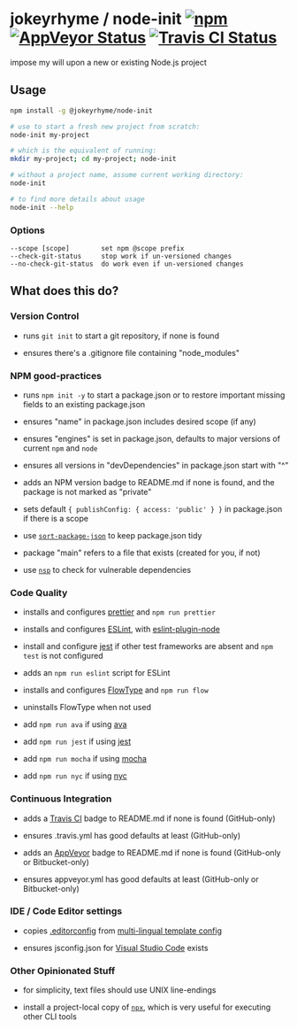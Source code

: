 # jokeyrhyme / node-init [![npm](https://img.shields.io/npm/v/@jokeyrhyme/node-init.svg?maxAge=2592000)](https://www.npmjs.com/package/@jokeyrhyme/node-init) [![AppVeyor Status](https://img.shields.io/appveyor/ci/jokeyrhyme/node-init-js/master.svg)](https://ci.appveyor.com/project/jokeyrhyme/node-init-js) [![Travis CI Status](https://travis-ci.org/jokeyrhyme/node-init.js.svg?branch=master)](https://travis-ci.org/jokeyrhyme/node-init.js)

impose my will upon a new or existing Node.js project

## Usage

```sh
npm install -g @jokeyrhyme/node-init

# use to start a fresh new project from scratch:
node-init my-project

# which is the equivalent of running:
mkdir my-project; cd my-project; node-init

# without a project name, assume current working directory:
node-init

# to find more details about usage
node-init --help
```

### Options

```
--scope [scope]        set npm @scope prefix
--check-git-status     stop work if un-versioned changes
--no-check-git-status  do work even if un-versioned changes
```

## What does this do?

### Version Control

* runs `git init` to start a git repository, if none is found

* ensures there's a .gitignore file containing "node_modules"

### NPM good-practices

* runs `npm init -y` to start a package.json or to restore important missing fields to an existing package.json

* ensures "name" in package.json includes desired scope (if any)

* ensures "engines" is set in package.json, defaults to major versions of current `npm` and `node`

* ensures all versions in "devDependencies" in package.json start with "^"

* adds an NPM version badge to README.md if none is found, and the package is not marked as "private"

* sets default `{ publishConfig: { access: 'public' } }` in package.json if there is a scope

* use [`sort-package-json`](https://github.com/keithamus/sort-package-json) to keep package.json tidy

* package "main" refers to a file that exists (created for you, if not)

* use [`nsp`](https://github.com/nodesecurity/nsp) to check for vulnerable dependencies

### Code Quality

* installs and configures [prettier](https://github.com/prettier/prettier) and `npm run prettier`

* installs and configures [ESLint](http://eslint.org/), with [eslint-plugin-node](https://github.com/mysticatea/eslint-plugin-node)

* install and configure [jest](https://github.com/facebook/jest) if other test frameworks are absent and `npm test` is not configured

* adds an `npm run eslint` script for ESLint

* installs and configures [FlowType](https://flowtype.org/) and `npm run flow`

* uninstalls FlowType when not used

* add `npm run ava` if using [ava](https://github.com/avajs/ava)

* add `npm run jest` if using [jest](https://github.com/facebook/jest)

* add `npm run mocha` if using [mocha](https://github.com/mochajs/mocha)

* add `npm run nyc` if using [nyc](https://github.com/istanbuljs/nyc)

### Continuous Integration

* adds a [Travis CI](https://travis-ci.org/) badge to README.md if none is found (GitHub-only)

* ensures .travis.yml has good defaults at least (GitHub-only)

* adds an [AppVeyor](http://www.appveyor.com/) badge to README.md if none is found (GitHub-only or Bitbucket-only)

* ensures appveyor.yml has good defaults at least (GitHub-only or Bitbucket-only)

### IDE / Code Editor settings

* copies [.editorconfig](http://editorconfig.org/) from [multi-lingual template config](https://github.com/jokeyrhyme/standard-editorconfig)

* ensures jsconfig.json for [Visual Studio Code](https://code.visualstudio.com/) exists

### Other Opinionated Stuff

* for simplicity, text files should use UNIX line-endings

* install a project-local copy of [`npx`](https://github.com/zkat/npx), which is very useful for executing other CLI tools
